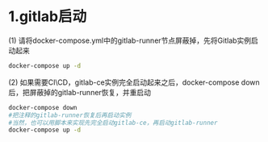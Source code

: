 # 1.gitlab启动

(1) 请将docker-compose.yml中的gitlab-runner节点屏蔽掉，先将Gitlab实例启动起来

```bash
docker-compose up -d
```

(2) 如果需要CI\CD，gitlab-ce实例完全启动起来之后，docker-compose down后，把屏蔽掉的gitlab-runner恢复，并重启动

```bash
docker-compose down
#把注释的gitlab-runner恢复后再启动实例
#当然，也可以用脚本来实现先完全启动gitlab-ce，再启动gitlab-runner
docker-compose up -d
```
